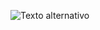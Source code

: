 ![Texto alternativo](![1](https://github.com/user-attachments/assets/ab7f8c63-5e13-4daf-93a2-1e6e4704a1a3)
)
